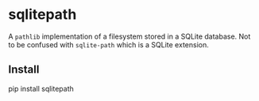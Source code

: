 # sqlitepath

A `pathlib` implementation of a filesystem stored in a SQLite database. Not to be confused with `sqlite-path` which is a SQLite extension.

## Install

pip install sqlitepath
